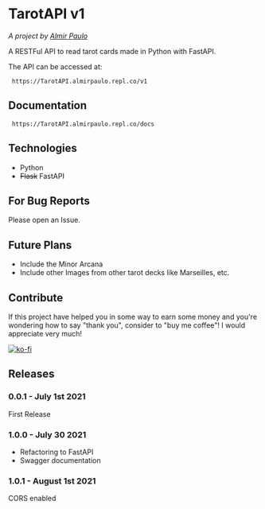 # TarotAPI v1
*A project by [Almir Paulo](https://almirpaulo.github.io/)*


A RESTFul API to read tarot cards made in Python with FastAPI. 

The API can be accessed at:  
    
     https://TarotAPI.almirpaulo.repl.co/v1

## Documentation

     https://TarotAPI.almirpaulo.repl.co/docs
 

## Technologies

* Python
* ~~Flask~~ FastAPI

## For Bug Reports

Please open an Issue.

## Future Plans

* Include the Minor Arcana
* Include other Images from other tarot decks like Marseilles, etc. 

## Contribute
If this project have helped you in some way to earn some money and you're wondering how to say "thank you", consider to "buy me coffee"! I would appreciate very much!
 
[![ko-fi](https://ko-fi.com/img/githubbutton_sm.svg)](https://ko-fi.com/C0C26878E)

## Releases

### 0.0.1 - July 1st 2021 

First Release

### 1.0.0 - July 30 2021
* Refactoring to FastAPI
* Swagger documentation

### 1.0.1 - August 1st 2021  
CORS enabled
